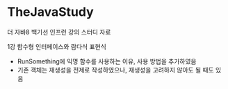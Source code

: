 # TheJavaStudy
더 자바8 백기선 인프런 강의 스터디 자료

1강
함수형 인터페이스와 람다식 표현식
- RunSomething에 익명 함수를 사용하는 이유, 사용 방법을 추가하였음
- 기존 객체는 재생성을 전제로 작성하였으나, 재생성을 고려하지 않아도 될 때도 있음
